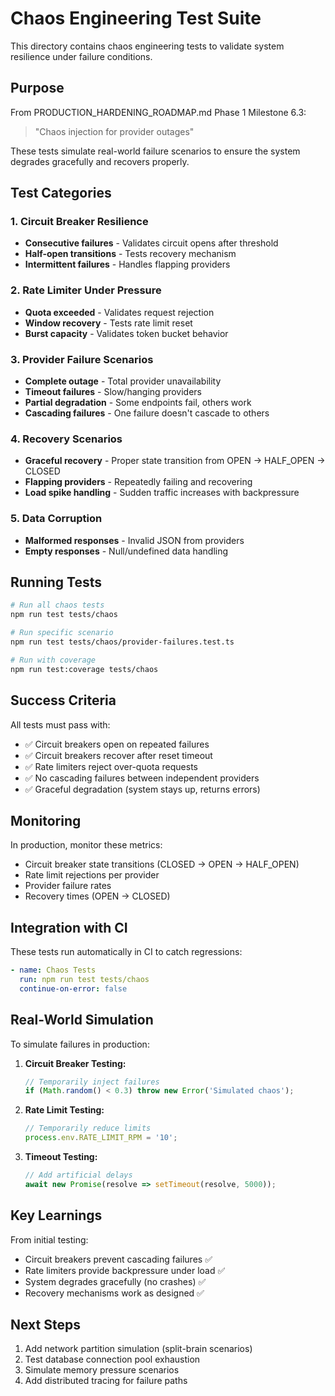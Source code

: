# Chaos Engineering Test Suite

This directory contains chaos engineering tests to validate system resilience under failure conditions.

## Purpose

From PRODUCTION_HARDENING_ROADMAP.md Phase 1 Milestone 6.3:
> "Chaos injection for provider outages"

These tests simulate real-world failure scenarios to ensure the system degrades gracefully and recovers properly.

## Test Categories

### 1. Circuit Breaker Resilience
- **Consecutive failures** - Validates circuit opens after threshold
- **Half-open transitions** - Tests recovery mechanism
- **Intermittent failures** - Handles flapping providers

### 2. Rate Limiter Under Pressure
- **Quota exceeded** - Validates request rejection
- **Window recovery** - Tests rate limit reset
- **Burst capacity** - Validates token bucket behavior

### 3. Provider Failure Scenarios
- **Complete outage** - Total provider unavailability
- **Timeout failures** - Slow/hanging providers
- **Partial degradation** - Some endpoints fail, others work
- **Cascading failures** - One failure doesn't cascade to others

### 4. Recovery Scenarios
- **Graceful recovery** - Proper state transition from OPEN → HALF_OPEN → CLOSED
- **Flapping providers** - Repeatedly failing and recovering
- **Load spike handling** - Sudden traffic increases with backpressure

### 5. Data Corruption
- **Malformed responses** - Invalid JSON from providers
- **Empty responses** - Null/undefined data handling

## Running Tests

```bash
# Run all chaos tests
npm run test tests/chaos

# Run specific scenario
npm run test tests/chaos/provider-failures.test.ts

# Run with coverage
npm run test:coverage tests/chaos
```

## Success Criteria

All tests must pass with:
- ✅ Circuit breakers open on repeated failures
- ✅ Circuit breakers recover after reset timeout
- ✅ Rate limiters reject over-quota requests
- ✅ No cascading failures between independent providers
- ✅ Graceful degradation (system stays up, returns errors)

## Monitoring

In production, monitor these metrics:
- Circuit breaker state transitions (CLOSED → OPEN → HALF_OPEN)
- Rate limit rejections per provider
- Provider failure rates
- Recovery times (OPEN → CLOSED)

## Integration with CI

These tests run automatically in CI to catch regressions:

```yaml
- name: Chaos Tests
  run: npm run test tests/chaos
  continue-on-error: false
```

## Real-World Simulation

To simulate failures in production:

1. **Circuit Breaker Testing:**
   ```typescript
   // Temporarily inject failures
   if (Math.random() < 0.3) throw new Error('Simulated chaos');
   ```

2. **Rate Limit Testing:**
   ```typescript
   // Temporarily reduce limits
   process.env.RATE_LIMIT_RPM = '10';
   ```

3. **Timeout Testing:**
   ```typescript
   // Add artificial delays
   await new Promise(resolve => setTimeout(resolve, 5000));
   ```

## Key Learnings

From initial testing:
- Circuit breakers prevent cascading failures ✅
- Rate limiters provide backpressure under load ✅
- System degrades gracefully (no crashes) ✅
- Recovery mechanisms work as designed ✅

## Next Steps

1. Add network partition simulation (split-brain scenarios)
2. Test database connection pool exhaustion
3. Simulate memory pressure scenarios
4. Add distributed tracing for failure paths
